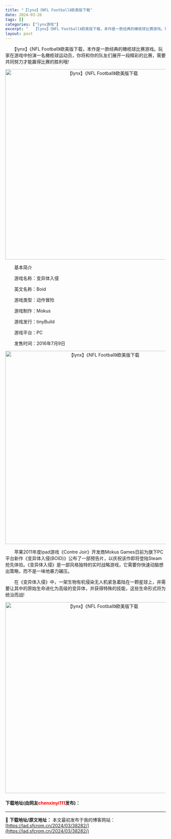 ```yaml
---
title: "【lynx】《NFL Football》欧美版下载"
date: 2024-03-26
tags: []
categories: ["lynx游戏"]
excerpt: "　　【lynx】《NFL Football》欧美版下载，本作是一款经典的橄榄球比赛游戏。玩家在游戏中扮演一名橄榄球运动员，你将和你的队友们展开一段精彩的比赛，需要共同努力才能赢得比赛的胜利哦! 　　基本简介 　　游戏名称：变异体入侵 　　英文名称：Boid 　　游戏类型：动作冒险 　　游戏制作：Mo&hellip;"
layout: post
---
```


 <p>　　【lynx】《NFL Football》欧美版下载，本作是一款经典的橄榄球比赛游戏。玩家在游戏中扮演一名橄榄球运动员，你将和你的队友们展开一段精彩的比赛，需要共同努力才能赢得比赛的胜利哦!</p> <p align="center"><img align="" border="0" src="https://lad.sfcrom.cn/wp-content/uploads/2024/03/20240326_6602c41cb8ad5.png" width="596" alt="【lynx】《NFL Football》欧美版下载" /></p> <p>　　基本简介</p> <p>　　游戏名称：变异体入侵</p> <p>　　英文名称：Boid</p> <p>　　游戏类型：动作冒险</p> <p>　　游戏制作：Mokus</p> <p>　　游戏发行：tinyBuild</p> <p>　　游戏平台：PC</p> <p>　　发售时间：2016年7月9日</p> <p align="center"><img align="" border="0" src="https://lad.sfcrom.cn/wp-content/uploads/2024/03/20240326_6602c41d5ddfe.png" width="605" alt="【lynx】《NFL Football》欧美版下载" /></p> <p>　　苹果2011年度ipad游戏《Contre Joir》开发商Mokus Games日前为旗下PC平台新作《变异体入侵(BOID)》公布了一部预告片，以庆祝该作即将登陆Steam抢先体验。《变异体入侵》是一部风格独特的实时战略游戏，它需要你快速动脑想出策略，而不是一味地暴力碾压。</p> <p>　　在《变异体入侵》中，一架生物有机侵染无人机紧急着陆在一颗星球上，并需要让其中的原始生命进化为高级的变异体，并获得特殊的技能，这些生命形式将为统治而战!</p> <p align="center"><img align="" border="0" src="https://lad.sfcrom.cn/wp-content/uploads/2024/03/20240326_6602c41e13635.png" width="598" alt="【lynx】《NFL Football》欧美版下载" /></p> <p><h4>下载地址(由网友<font color="red">chenxinyi111</font>发布)：</h4></p> 

---
📖 **下载地址/原文地址：** 本文最初发布于我的博客网站：[https://lad.sfcrom.cn/2024/03/38282/](https://lad.sfcrom.cn/2024/03/38282/)
